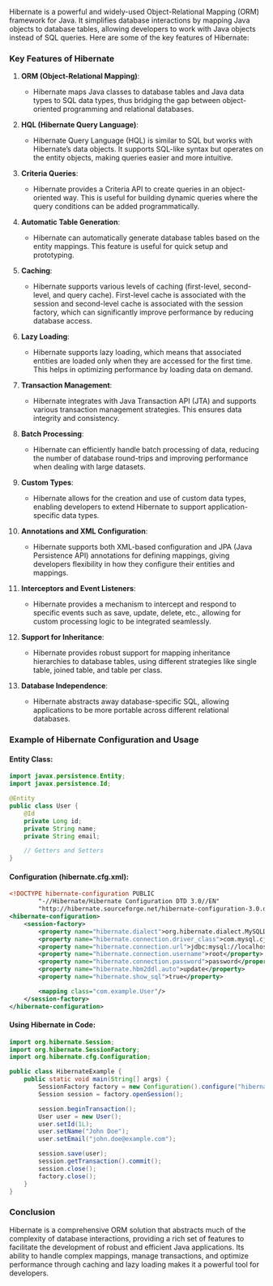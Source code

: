 Hibernate is a powerful and widely-used Object-Relational Mapping (ORM) framework for Java. It simplifies database interactions by mapping Java objects to database tables, allowing developers to work with Java objects instead of SQL queries. Here are some of the key features of Hibernate:

### Key Features of Hibernate

1. **ORM (Object-Relational Mapping)**:
   - Hibernate maps Java classes to database tables and Java data types to SQL data types, thus bridging the gap between object-oriented programming and relational databases.

2. **HQL (Hibernate Query Language)**:
   - Hibernate Query Language (HQL) is similar to SQL but works with Hibernate’s data objects. It supports SQL-like syntax but operates on the entity objects, making queries easier and more intuitive.

3. **Criteria Queries**:
   - Hibernate provides a Criteria API to create queries in an object-oriented way. This is useful for building dynamic queries where the query conditions can be added programmatically.

4. **Automatic Table Generation**:
   - Hibernate can automatically generate database tables based on the entity mappings. This feature is useful for quick setup and prototyping.

5. **Caching**:
   - Hibernate supports various levels of caching (first-level, second-level, and query cache). First-level cache is associated with the session and second-level cache is associated with the session factory, which can significantly improve performance by reducing database access.

6. **Lazy Loading**:
   - Hibernate supports lazy loading, which means that associated entities are loaded only when they are accessed for the first time. This helps in optimizing performance by loading data on demand.

7. **Transaction Management**:
   - Hibernate integrates with Java Transaction API (JTA) and supports various transaction management strategies. This ensures data integrity and consistency.

8. **Batch Processing**:
   - Hibernate can efficiently handle batch processing of data, reducing the number of database round-trips and improving performance when dealing with large datasets.

9. **Custom Types**:
   - Hibernate allows for the creation and use of custom data types, enabling developers to extend Hibernate to support application-specific data types.

10. **Annotations and XML Configuration**:
    - Hibernate supports both XML-based configuration and JPA (Java Persistence API) annotations for defining mappings, giving developers flexibility in how they configure their entities and mappings.

11. **Interceptors and Event Listeners**:
    - Hibernate provides a mechanism to intercept and respond to specific events such as save, update, delete, etc., allowing for custom processing logic to be integrated seamlessly.

12. **Support for Inheritance**:
    - Hibernate provides robust support for mapping inheritance hierarchies to database tables, using different strategies like single table, joined table, and table per class.

13. **Database Independence**:
    - Hibernate abstracts away database-specific SQL, allowing applications to be more portable across different relational databases.

### Example of Hibernate Configuration and Usage

#### Entity Class:
```java
import javax.persistence.Entity;
import javax.persistence.Id;

@Entity
public class User {
    @Id
    private Long id;
    private String name;
    private String email;

    // Getters and Setters
}
```

#### Configuration (hibernate.cfg.xml):
```xml
<!DOCTYPE hibernate-configuration PUBLIC
        "-//Hibernate/Hibernate Configuration DTD 3.0//EN"
        "http://hibernate.sourceforge.net/hibernate-configuration-3.0.dtd">
<hibernate-configuration>
    <session-factory>
        <property name="hibernate.dialect">org.hibernate.dialect.MySQLDialect</property>
        <property name="hibernate.connection.driver_class">com.mysql.cj.jdbc.Driver</property>
        <property name="hibernate.connection.url">jdbc:mysql://localhost:3306/mydb</property>
        <property name="hibernate.connection.username">root</property>
        <property name="hibernate.connection.password">password</property>
        <property name="hibernate.hbm2ddl.auto">update</property>
        <property name="hibernate.show_sql">true</property>

        <mapping class="com.example.User"/>
    </session-factory>
</hibernate-configuration>
```

#### Using Hibernate in Code:
```java
import org.hibernate.Session;
import org.hibernate.SessionFactory;
import org.hibernate.cfg.Configuration;

public class HibernateExample {
    public static void main(String[] args) {
        SessionFactory factory = new Configuration().configure("hibernate.cfg.xml").buildSessionFactory();
        Session session = factory.openSession();

        session.beginTransaction();
        User user = new User();
        user.setId(1L);
        user.setName("John Doe");
        user.setEmail("john.doe@example.com");

        session.save(user);
        session.getTransaction().commit();
        session.close();
        factory.close();
    }
}
```

### Conclusion
Hibernate is a comprehensive ORM solution that abstracts much of the complexity of database interactions, providing a rich set of features to facilitate the development of robust and efficient Java applications. Its ability to handle complex mappings, manage transactions, and optimize performance through caching and lazy loading makes it a powerful tool for developers.